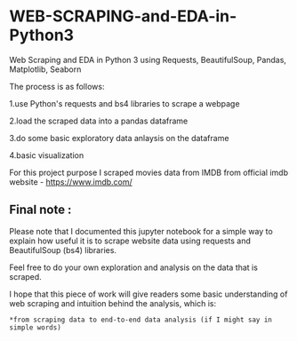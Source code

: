 # WEB-SCRAPING-and-EDA-in-Python3
Web Scraping and EDA in Python 3 using Requests, BeautifulSoup, Pandas, Matplotlib, Seaborn

The process is as follows:

1.use Python's requests and bs4 libraries to scrape a webpage

2.load the scraped data into a pandas dataframe

3.do some basic exploratory data anlaysis on the dataframe

4.basic visualization

For this project purpose I scraped movies data from IMDB from official imdb website - https://www.imdb.com/ 

## **Final note :**


Please note that I documented this jupyter notebook for a simple way to explain how useful it is to scrape website data using requests and BeautifulSoup (bs4) libraries.

Feel free to do your own exploration and analysis on the data that is scraped.

I hope that this piece of work will give readers some basic understanding of web scraping and intuition behind the analysis, which is:

    *from scraping data to end-to-end data analysis (if I might say in simple words)



